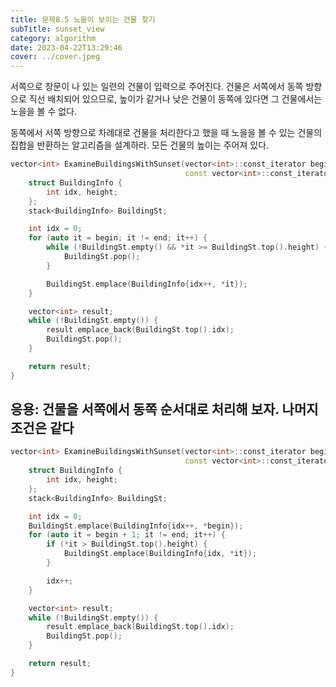 ```yaml
---
title: 문제8.5 노을이 보이는 건물 찾기
subTitle: sunset_view
category: algorithm
date: 2023-04-22T13:29:46
cover: ../cover.jpeg
---
```


서쪽으로 창문이 나 있는 일련의 건물이 입력으로 주어진다. 건물은 서쪽에서 동쪽 방향으로 직선 배치되어 있으므로, 높이가 같거나 낮은 건물이 동쪽에 있다면 그 건물에서는 노을을 볼 수 없다.

동쪽에서 서쪽 방향으로 차례대로 건물을 처리한다고 했을 때 노을을 볼 수 있는 건물의 집합을 반환하는 알고리즘을 설계하라. 모든 건물의 높이는 주어져 있다.

```cpp
vector<int> ExamineBuildingsWithSunset(vector<int>::const_iterator begin,
                                       const vector<int>::const_iterator& end) {
    struct BuildingInfo {
        int idx, height;
    };
    stack<BuildingInfo> BuildingSt;

    int idx = 0;
    for (auto it = begin; it != end; it++) {
        while (!BuildingSt.empty() && *it >= BuildingSt.top().height) {
            BuildingSt.pop();
        }

        BuildingSt.emplace(BuildingInfo{idx++, *it});
    }

    vector<int> result;
    while (!BuildingSt.empty()) {
        result.emplace_back(BuildingSt.top().idx);
        BuildingSt.pop();
    }

    return result;
}
```

## 응용: 건물을 서쪽에서 동쪽 순서대로 처리해 보자. 나머지 조건은 같다

```cpp
vector<int> ExamineBuildingsWithSunset(vector<int>::const_iterator begin,
                                       const vector<int>::const_iterator& end) {
    struct BuildingInfo {
        int idx, height;
    };
    stack<BuildingInfo> BuildingSt;

    int idx = 0;
    BuildingSt.emplace(BuildingInfo{idx++, *begin});
    for (auto it = begin + 1; it != end; it++) {
        if (*it > BuildingSt.top().height) {
            BuildingSt.emplace(BuildingInfo{idx, *it});
        }

        idx++;
    }

    vector<int> result;
    while (!BuildingSt.empty()) {
        result.emplace_back(BuildingSt.top().idx);
        BuildingSt.pop();
    }

    return result;
}
```
